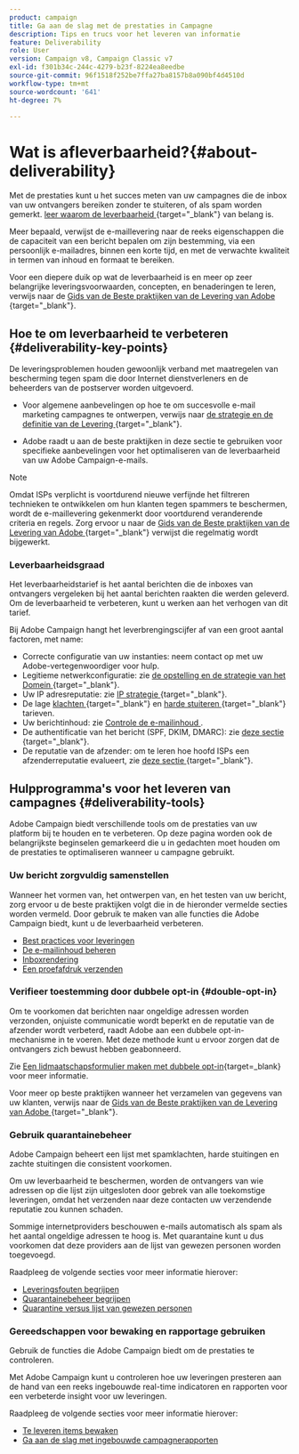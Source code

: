 ```yaml
---
product: campaign
title: Ga aan de slag met de prestaties in Campagne
description: Tips en trucs voor het leveren van informatie
feature: Deliverability
role: User
version: Campaign v8, Campaign Classic v7
exl-id: f301b34c-244c-4279-b23f-8224ea8eedbe
source-git-commit: 96f1518f252be7ffa27ba8157b8a090bf4d4510d
workflow-type: tm+mt
source-wordcount: '641'
ht-degree: 7%

---
```


# Wat is afleverbaarheid?{#about-deliverability}

Met de prestaties kunt u het succes meten van uw campagnes die de inbox van uw ontvangers bereiken zonder te stuiteren, of als spam worden gemerkt. [ leer waarom de leverbaarheid ](https://experienceleague.adobe.com/docs/deliverability-learn/deliverability-best-practice-guide/deliverability-strategy-and-definition.html#why-deliverability-matters){target="_blank"} van belang is.

Meer bepaald, verwijst de e-maillevering naar de reeks eigenschappen die de capaciteit van een bericht bepalen om zijn bestemming, via een persoonlijk e-mailadres, binnen een korte tijd, en met de verwachte kwaliteit in termen van inhoud en formaat te bereiken.

Voor een diepere duik op wat de leverbaarheid is en meer op zeer belangrijke leveringsvoorwaarden, concepten, en benaderingen te leren, verwijs naar de [ Gids van de Beste praktijken van de Levering van Adobe ](https://experienceleague.adobe.com/docs/deliverability-learn/deliverability-best-practice-guide/introduction.html?lang=nl){target="_blank"}.

## Hoe te om leverbaarheid te verbeteren {#deliverability-key-points}

De leveringsproblemen houden gewoonlijk verband met maatregelen van bescherming tegen spam die door Internet dienstverleners en de beheerders van de postserver worden uitgevoerd.

* Voor algemene aanbevelingen op hoe te om succesvolle e-mail marketing campagnes te ontwerpen, verwijs naar [ de strategie en de definitie van de Levering ](https://experienceleague.adobe.com/docs/deliverability-learn/deliverability-best-practice-guide/deliverability-strategy-and-definition.html){target="_blank"}.

* Adobe raadt u aan de beste praktijken in deze sectie te gebruiken voor specifieke aanbevelingen voor het optimaliseren van de leverbaarheid van uw Adobe Campaign-e-mails.

>[!NOTE]
>
>Omdat ISPs verplicht is voortdurend nieuwe verfijnde het filtreren technieken te ontwikkelen om hun klanten tegen spammers te beschermen, wordt de e-maillevering gekenmerkt door voortdurend veranderende criteria en regels. Zorg ervoor u naar de [ Gids van de Beste praktijken van de Levering van Adobe ](https://experienceleague.adobe.com/docs/deliverability-learn/deliverability-best-practice-guide/introduction.html?lang=nl){target="_blank"} verwijst die regelmatig wordt bijgewerkt.

### Leverbaarheidsgraad

Het leverbaarheidstarief is het aantal berichten die de inboxes van ontvangers vergeleken bij het aantal berichten raakten die werden geleverd. Om de leverbaarheid te verbeteren, kunt u werken aan het verhogen van dit tarief.

Bij Adobe Campaign hangt het leverbrengingscijfer af van een groot aantal factoren, met name:

* Correcte configuratie van uw instanties: neem contact op met uw Adobe-vertegenwoordiger voor hulp.
* Legitieme netwerkconfiguratie: zie [ de opstelling en de strategie van het Domein ](https://experienceleague.adobe.com/docs/deliverability-learn/deliverability-best-practice-guide/transition-process/infrastructure.html#domain-setup-and-strategy){target="_blank"}.
* Uw IP adresreputatie: zie [ IP strategie ](https://experienceleague.adobe.com/docs/deliverability-learn/deliverability-best-practice-guide/transition-process/infrastructure.html#ip-strategy){target="_blank"}.
* De lage [ klachten ](https://experienceleague.adobe.com/docs/deliverability-learn/deliverability-best-practice-guide/metrics-for-deliverability/complaints.html){target="_blank"} en [ harde stuiteren ](https://experienceleague.adobe.com/docs/deliverability-learn/deliverability-best-practice-guide/metrics-for-deliverability/bounces.html#hard-bounces){target="_blank"} tarieven.
* Uw berichtinhoud: zie [ Controle de e-mailinhoud ](control-message-content.md).
* De authentificatie van het bericht (SPF, DKIM, DMARC): zie [ deze sectie ](https://experienceleague.adobe.com/docs/deliverability-learn/deliverability-best-practice-guide/transition-process/infrastructure.html#authentication){target="_blank"}.
* De reputatie van de afzender: om te leren hoe hoofd ISPs een afzenderreputatie evalueert, zie [ deze sectie ](https://experienceleague.adobe.com/docs/deliverability-learn/deliverability-best-practice-guide/internet-service-provider-specifics/overview.html){target="_blank"}.

## Hulpprogramma&#39;s voor het leveren van campagnes {#deliverability-tools}

<!--Adobe Campaign provides a number of tools designed to ensure optimal deliverability.-->
Adobe Campaign biedt verschillende tools om de prestaties van uw platform bij te houden en te verbeteren. Op deze pagina worden ook de belangrijkste beginselen gemarkeerd die u in gedachten moet houden om de prestaties te optimaliseren wanneer u campagne gebruikt.

### Uw bericht zorgvuldig samenstellen

Wanneer het vormen van, het ontwerpen van, en het testen van uw bericht, zorg ervoor u de beste praktijken volgt die in de hieronder vermelde secties worden vermeld. Door gebruik te maken van alle functies die Adobe Campaign biedt, kunt u de leverbaarheid verbeteren.

* [Best practices voor leveringen](../start/delivery-best-practices.md)
* [De e-mailinhoud beheren](control-message-content.md)
* [Inboxrendering](inbox-rendering.md)
* [Een proefafdruk verzenden](preview-and-proof.md#send-proofs)

### Verifieer toestemming door dubbele opt-in {#double-opt-in}

Om te voorkomen dat berichten naar ongeldige adressen worden verzonden, onjuiste communicatie wordt beperkt en de reputatie van de afzender wordt verbeterd, raadt Adobe aan een dubbele opt-in-mechanisme in te voeren. Met deze methode kunt u ervoor zorgen dat de ontvangers zich bewust hebben geabonneerd.

Zie [Een lidmaatschapsformulier maken met dubbele opt-in](https://experienceleague.adobe.com/en/docs/campaign-classic/using/designing-content/web-forms/use-cases-web-forms){target=_blank} voor meer informatie.

Voor meer op beste praktijken wanneer het verzamelen van gegevens van uw klanten, verwijs naar de [ Gids van de Beste praktijken van de Levering van Adobe ](https://experienceleague.adobe.com/docs/deliverability-learn/deliverability-best-practice-guide/first-impressions/address-collection-and-list-growth.html#data-quality-and-hygiene){target="_blank"}.

### Gebruik quarantainebeheer

Adobe Campaign beheert een lijst met spamklachten, harde stuitingen en zachte stuitingen die consistent voorkomen.

Om uw leverbaarheid te beschermen, worden de ontvangers van wie adressen op die lijst zijn uitgesloten door gebrek van alle toekomstige leveringen, omdat het verzenden naar deze contacten uw verzendende reputatie zou kunnen schaden.

Sommige internetproviders beschouwen e-mails automatisch als spam als het aantal ongeldige adressen te hoog is. Met quarantaine kunt u dus voorkomen dat deze providers aan de lijst van gewezen personen worden toegevoegd.

Raadpleeg de volgende secties voor meer informatie hierover:

* [Leveringsfouten begrijpen](delivery-failures.md)
* [Quarantainebeheer begrijpen](quarantines.md)
* [Quarantine versus lijst van gewezen personen](quarantines.md)

### Gereedschappen voor bewaking en rapportage gebruiken

Gebruik de functies die Adobe Campaign biedt om de prestaties te controleren.

Met Adobe Campaign kunt u controleren hoe uw leveringen presteren aan de hand van een reeks ingebouwde real-time indicatoren en rapporten voor een verbeterde insight voor uw leveringen.

Raadpleeg de volgende secties voor meer informatie hierover:

* [Te leveren items bewaken](monitoring-deliverability.md)
* [Ga aan de slag met ingebouwde campagnerapporten](../reporting/built-in-reports.md)

